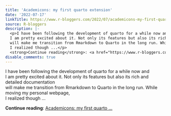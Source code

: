 ```yaml
---
title: 'Academicons: my first quarto extension'
date: '2022-07-17'
linkTitle: https://www.r-bloggers.com/2022/07/academicons-my-first-quarto-extension/
source: R-bloggers
description: |-
  <p>I have been following the development of quarto for a while now and<br />
  I am pretty excited about it. Not only its features but also its rich and detailed documentation<br />
  will make me transition from Rmarkdown to Quarto in the long run. While moving my personal webpage,<br />
  I realized though ...</p>
  <strong>Continue reading</strong>: <a href="https://www.r-bloggers.com/2022/07/academicons-my-first-quarto-extension/">Academicons: my first quarto ...
disable_comments: true
---
```

<p>I have been following the development of quarto for a while now and<br />
I am pretty excited about it. Not only its features but also its rich and detailed documentation<br />
will make me transition from Rmarkdown to Quarto in the long run. While moving my personal webpage,<br />
I realized though ...</p>
<strong>Continue reading</strong>: <a href="https://www.r-bloggers.com/2022/07/academicons-my-first-quarto-extension/">Academicons: my first quarto ...